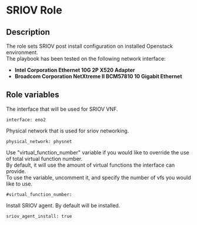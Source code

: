 # SRIOV Role

## Description
The role sets SRIOV post install configuration on installed Openstack environment.  
The playbook has been tested on the following network interface:
  - **Intel Corporation Ethernet 10G 2P X520 Adapter**
  - **Broadcom Corporation NetXtreme II BCM57810 10 Gigabit Ethernet**

## Role variables
The interface that will be used for SRIOV VNF.
```
interface: eno2
```

Physical network that is used for sriov networking.
```
physical_network: physnet
```

Use "virtual_function_number" variable if you would like to override the use of total virtual function number.  
By default, it will use the amount of virtual functions the interface can provide.  
To use the variable, uncomment it, and specify the number of vfs you would like to use.
```
#virtual_function_number:
```

Install SRIOV agent. By default will be installed.
```
sriov_agent_install: true
```
